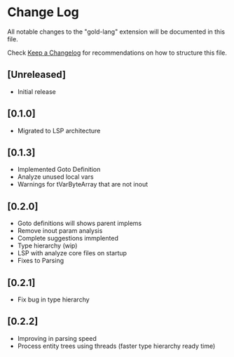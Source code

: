 # Change Log

All notable changes to the "gold-lang" extension will be documented in this file.

Check [Keep a Changelog](http://keepachangelog.com/) for recommendations on how to structure this file.

## [Unreleased]

- Initial release

## [0.1.0]

- Migrated to LSP architecture

## [0.1.3]
- Implemented Goto Definition
- Analyze unused local vars
- Warnings for tVarByteArray that are not inout

## [0.2.0]
- Goto definitions will shows parent implems
- Remove inout param analysis
- Complete suggestions immplented
- Type hierarchy (wip)
- LSP with analyze core files on startup
- Fixes to Parsing

## [0.2.1]
- Fix bug in type hierarchy

## [0.2.2]
- Improving in parsing speed
- Process entity trees using threads (faster type hierarchy ready time)